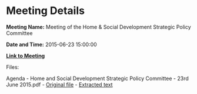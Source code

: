 # Meeting Details

**Meeting Name:** Meeting of the Home & Social Development Strategic Policy Committee

**Date and Time:** 2015-06-23 15:00:00

**[Link to Meeting](https://www.limerick.ie/council/whats-on/meeting-home-social-development-strategic-policy-committee-4)**

Files: 

Agenda - Home and Social Development Strategic Policy Committee - 23rd June 2015.pdf - [Original file](https://www.limerick.ie/sites/default/files/media/documents/2017-06/Agenda%20-%20Home%20and%20Social%20Development%20Strategic%20Policy%20Committee%20-%2023rd%20June%202015.pdf) - [Extracted text](./Agenda%20-%20Home%20and%20Social%20Development%20Strategic%20Policy%20Committee%20-%2023rd%20June%202015.md)

